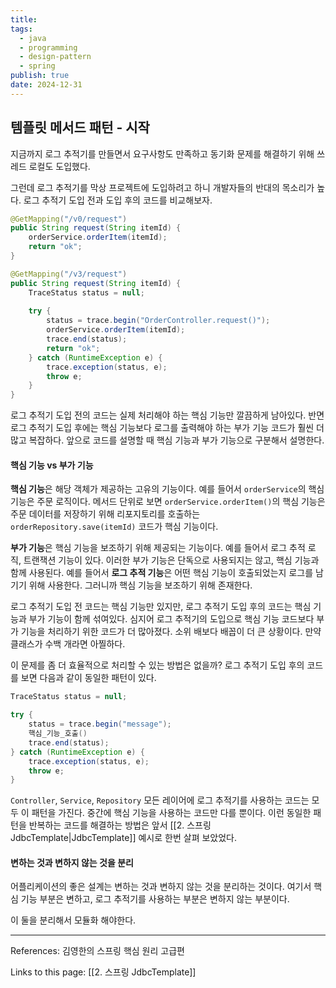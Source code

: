 ```yaml
---
title: 
tags:
  - java
  - programming
  - design-pattern
  - spring
publish: true
date: 2024-12-31
---
```

## 템플릿 메서드 패턴 - 시작
지금까지 로그 추적기를 만들면서 요구사항도 만족하고 동기화 문제를 해결하기 위해 쓰레드 로컬도 도입했다.

그런데 로그 추적기를 막상 프로젝트에 도입하려고 하니 개발자들의 반대의 목소리가 높다. 로그 추적기 도입 전과 도입 후의 코드를 비교해보자.

```java title="로그 추적기 도입 전"
@GetMapping("/v0/request")  
public String request(String itemId) {  
    orderService.orderItem(itemId);  
    return "ok";  
}
```

```java title="로그 추적기 도입 후"
@GetMapping("/v3/request")  
public String request(String itemId) {  
    TraceStatus status = null;  
  
    try {  
        status = trace.begin("OrderController.request()");  
        orderService.orderItem(itemId);  
        trace.end(status);  
        return "ok";  
    } catch (RuntimeException e) {  
        trace.exception(status, e);  
        throw e;  
    }  
}
```

로그 추적기 도입 전의 코드는 실제 처리해야 하는 핵심 기능만 깔끔하게 남아있다. 반면 로그 추적기 도입 후에는 핵심 기능보다 로그를 출력해야 하는 부가 기능 코드가 훨씬 더 많고 복잡하다. 앞으로 코드를 설명할 때 핵심 기능과 부가 기능으로 구분해서 설명한다.

#### 핵심 기능 vs 부가 기능
**핵심 기능**은 해당 객체가 제공하는 고유의 기능이다. 예를 들어서 `orderService`의 핵심 기능은 주문 로직이다. 메서드 단위로 보면 `orderService.orderItem()`의 핵심 기능은 주문 데이터를 저장하기 위해 리포지토리를 호출하는 `orderRepository.save(itemId)` 코드가 핵심 기능이다.

**부가 기능**은 핵심 기능을 보조하기 위해 제공되는 기능이다. 예를 들어서 로그 추적 로직, 트랜잭션 기능이 있다. 이러한 부가 기능은 단독으로 사용되지는 않고, 핵심 기능과 함께 사용된다. 예를 들어서 **로그 추적 기능**은 어떤 핵심 기능이 호출되었는지 로그를 남기기 위해 사용한다. 그러니까 핵심 기능을 보조하기 위해 존재한다.

로그 추적기 도입 전 코드는 핵심 기능만 있지만, 로그 추적기 도입 후의 코드는 핵심 기능과 부가 기능이 함께 섞여있다. 심지어 로그 추적기의 도입으로 핵심 기능 코드보다 부가 기능을 처리하기 위한 코드가 더 많아졌다. 소위 배보다 배꼽이 더 큰 상황이다. 만약 클래스가 수백 개라면 아찔하다.

이 문제를 좀 더 효율적으로 처리할 수 있는 방법은 없을까? 로그 추적기 도입 후의 코드를 보면 다음과 같이 동일한 패턴이 있다.

```java
TraceStatus status = null;  

try {  
	status = trace.begin("message");  
	핵심_기능_호출() 
	trace.end(status);  
} catch (RuntimeException e) {  
	trace.exception(status, e);  
	throw e;  
}  
```

`Controller`, `Service`, `Repository` 모든 레이어에 로그 추적기를 사용하는 코드는 모두 이 패턴을 가진다. 중간에 핵심 기능을 사용하는 코드만 다를 뿐이다. 이런 동일한 패턴을 반복하는 코드를 해결하는 방법은 앞서 [[2. 스프링 JdbcTemplate|JdbcTemplate]] 예시로 한번 살펴 보았었다.

#### 변하는 것과 변하지 않는 것을 분리
어플리케이션의 좋은 설계는 변하는 것과 변하지 않는 것을 분리하는 것이다. 여기서 핵심 기능 부분은 변하고, 로그 추적기를 사용하는 부분은 변하지 않는 부분이다.

이 둘을 분리해서 모듈화 해야한다.


---
References: 김영한의 스프링 핵심 원리 고급편

Links to this page: [[2. 스프링 JdbcTemplate]]